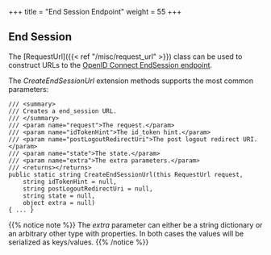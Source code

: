 +++
title = "End Session Endpoint"
weight = 55
+++

## End Session

The [RequestUrl]({{< ref "/misc/request_url" >}}) class can be used to construct URLs to the
[OpenID Connect EndSession
endpoint](https://openid.net/specs/openid-connect-session-1_0.html#RPLogout).

The *CreateEndSessionUrl* extension methods supports the most common
parameters:

```
/// <summary>
/// Creates a end_session URL.
/// </summary>
/// <param name="request">The request.</param>
/// <param name="idTokenHint">The id_token hint.</param>
/// <param name="postLogoutRedirectUri">The post logout redirect URI.</param>
/// <param name="state">The state.</param>
/// <param name="extra">The extra parameters.</param>
/// <returns></returns>
public static string CreateEndSessionUrl(this RequestUrl request,
    string idTokenHint = null,
    string postLogoutRedirectUri = null,
    string state = null,
    object extra = null)
{ ... }
```

{{% notice note %}}
The *extra* parameter can either be a string dictionary or an arbitrary
other type with properties. In both cases the values will be serialized
as keys/values.
{{% /notice %}}
